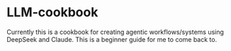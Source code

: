 # LLM-cookbook
Currently this is a cookbook for creating agentic workflows/systems using DeepSeek and Claude. This is a beginner guide for me to come back to.
